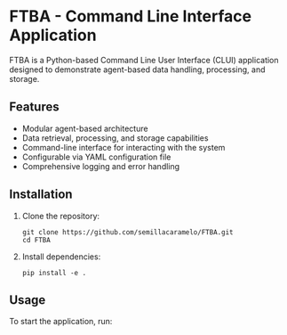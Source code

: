 # FTBA - Command Line Interface Application

FTBA is a Python-based Command Line User Interface (CLUI) application designed to demonstrate agent-based data handling, processing, and storage.

## Features

- Modular agent-based architecture
- Data retrieval, processing, and storage capabilities
- Command-line interface for interacting with the system
- Configurable via YAML configuration file
- Comprehensive logging and error handling

## Installation

1. Clone the repository:
   ```
   git clone https://github.com/semillacaramelo/FTBA.git
   cd FTBA
   ```

2. Install dependencies:
   ```
   pip install -e .
   ```

## Usage

To start the application, run:

